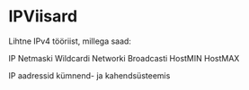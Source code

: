 # IPViisard
Lihtne IPv4 tööriist, millega saad:

IP
Netmaski
Wildcardi
Networki
Broadcasti
HostMIN
HostMAX

IP aadressid kümnend- ja kahendsüsteemis

